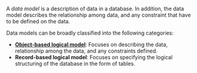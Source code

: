 A *data model* is a description of data in a database. In addition, the data model describes the relationship among data, and any constraint that have to be defined on the data.

Data models can be broadly classified into the following categories:
- **[Object-based logical model](1.3%20Object-Based%20Logical%20Model.md)**: Focuses on describing the data, relationship among the data, and any constraints defined.
- **Record-based logical model**: Focuses on specifying the logical structuring of the database in the form of tables.